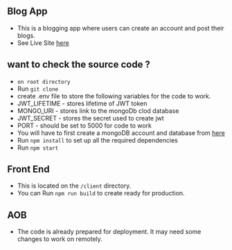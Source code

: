 ## Blog App
* This is a blogging app where users can create an account and post their blogs.
* See Live Site [here](https://tyrantx-blog-app.netlify.app/)

## want to check the source code ?
* <code>on root directory</code>
* Run <code>git clone</code>
* create .env file to store the following variables for the code to work.
 * JWT_LIFETIME - stores lifetime of JWT token
 * MONGO_URI - stores link to the mongoDb clod database
 * JWT_SECRET - stores the secret used to create jwt
 * PORT - should be set to 5000 for code to work
* You will have to first create a mongoDB account and database from [here](https://www.google.com/aclk?sa=l&ai=DChcSEwiSmuCl_YX6AhVL43cKHRzBA0wYABABGgJlZg&sig=AOD64_1cYcCSc9ZyWz57xTNQQeZwV9a0VQ&adurl&ved=2ahUKEwivwNil_YX6AhXt_7sIHaBdCzwQqyQoAHoECAMQBQ)
* Run <code>npm install</code> to set up all the required dependencies
* Run <code>npm start</code>
## Front End
* This is located on the <code>/client</code> directory.
* You can Run <code>npm run build</code> to create ready for production.
## AOB
* The code is already prepared for deployment. It may need some changes to work on remotely.
